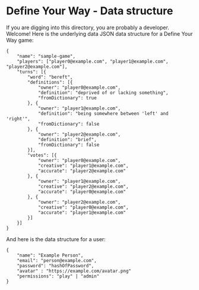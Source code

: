 # Define Your Way - Data structure

If you are digging into this directory, you are probably a developer.  Welcome!
Here is the underlying data JSON data structure for a Define Your Way game:
```
{
	"name": "sample-game",
	"players": ["player0@example.com", "player1@example.com", "player2@example.com"],
	"turns": [{
		"word": "bereft",
		"definitions": [{
			"owner": "player0@example.com",
			"definition": "deprived of or lacking something",
			"fromDictionary": true
		}, {
			"owner": "player1@example.com",
			"definition": "being somewhere between 'left' and 'right'",
			"fromDictionary": false
		}, {
			"owner": "player2@example.com",
			"definition": "brief",
			"fromDictionary": false
		}],
		"votes": [{
			"owner": "player0@example.com",
			"creative": "player1@example.com",
			"accurate": "player2@example.com"
		}, {
			"owner": "player1@example.com",
			"creative": "player2@example.com",
			"accurate": "player0@example.com"
		}, {
			"owner": "player2@example.com",
			"creative": "player0@example.com",
			"accurate": "player1@example.com"
		}]
	}]
}
```

And here is the data structure for a user:
```
{
	"name": "Example Person",
	"email": "person@example.com",
	"password": "hashOfPassword",
	"avatar" : "https://example.com/avatar.png"
	"permissions": "play" | "admin"
}
```